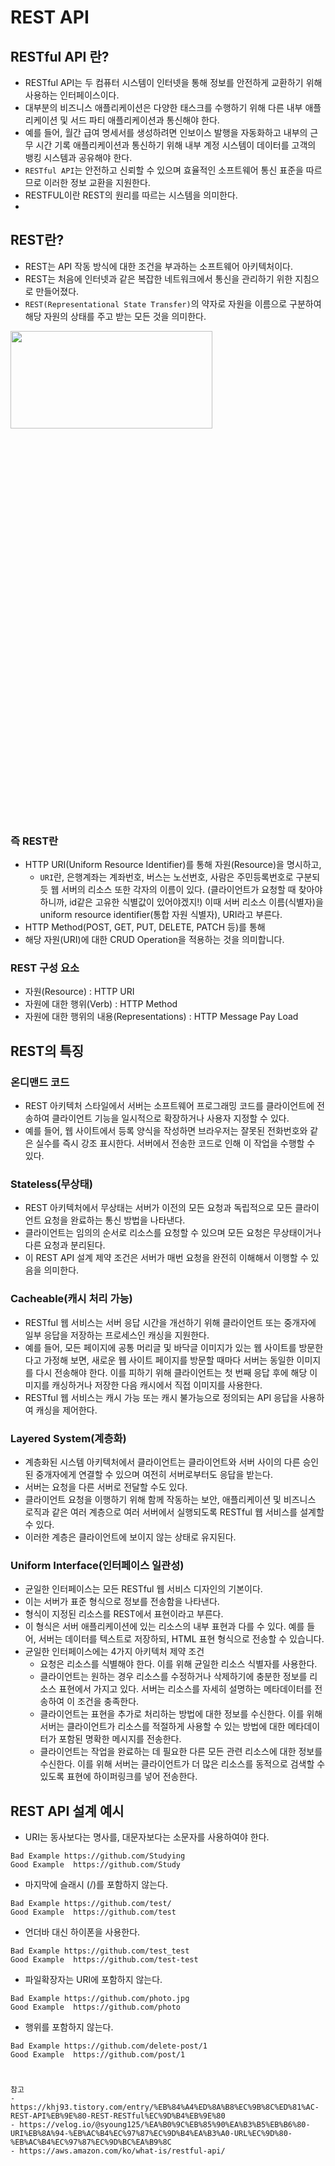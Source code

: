 # REST API

## RESTful API 란?
- RESTful API는 두 컴퓨터 시스템이 인터넷을 통해 정보를 안전하게 교환하기 위해 사용하는 인터페이스이다.
- 대부분의 비즈니스 애플리케이션은 다양한 태스크를 수행하기 위해 다른 내부 애플리케이션 및 서드 파티 애플리케이션과 통신해야 한다.
- 예를 들어, 월간 급여 명세서를 생성하려면 인보이스 발행을 자동화하고 내부의 근무 시간 기록 애플리케이션과 통신하기 위해 내부 계정 시스템이 데이터를 고객의 뱅킹 시스템과 공유해야 한다.
- `RESTful API`는 안전하고 신뢰할 수 있으며 효율적인 소프트웨어 통신 표준을 따르므로 이러한 정보 교환을 지원한다.
- RESTFUL이란 REST의 원리를 따르는 시스템을 의미한다.
- 

## REST란?
- REST는 API 작동 방식에 대한 조건을 부과하는 소프트웨어 아키텍처이다.
- REST는 처음에 인터넷과 같은 복잡한 네트워크에서 통신을 관리하기 위한 지침으로 만들어졌다.
- `REST(Representational State Transfer)`의 약자로 자원을 이름으로 구분하여 해당 자원의 상태를 주고 받는 모든 것을 의미한다.
<img src="https://user-images.githubusercontent.com/72978589/206942082-8a0b6ec3-1c14-4b37-ac14-fcb7440dd276.png" width="80%" height="20%">      

### 즉 REST란
- HTTP URI(Uniform Resource Identifier)를 통해 자원(Resource)을 명시하고,
  - `URI`란, 은행계좌는 계좌번호, 버스는 노선번호, 사람은 주민등록번호로 구분되듯 웹 서버의 리소스 또한 각자의 이름이 있다. (클라이언트가 요청할 때 찾아야하니까, id같은 고유한 식별값이 있어야겠지!) 이때 서버 리소스 이름(식별자)을 uniform resource identifier(통합 자원 식별자), URI라고 부른다. 
- HTTP Method(POST, GET, PUT, DELETE, PATCH 등)를 통해
- 해당 자원(URI)에 대한 CRUD Operation을 적용하는 것을 의미합니다.

### REST 구성 요소
- 자원(Resource) : HTTP URI
- 자원에 대한 행위(Verb) : HTTP Method
- 자원에 대한 행위의 내용(Representations) : HTTP Message Pay Load

## REST의 특징
### 온디맨드 코드
- REST 아키텍처 스타일에서 서버는 소프트웨어 프로그래밍 코드를 클라이언트에 전송하여 클라이언트 기능을 일시적으로 확장하거나 사용자 지정할 수 있다.
-  예를 들어, 웹 사이트에서 등록 양식을 작성하면 브라우저는 잘못된 전화번호와 같은 실수를 즉시 강조 표시한다. 서버에서 전송한 코드로 인해 이 작업을 수행할 수 있다.

### Stateless(무상태)
- REST 아키텍처에서 무상태는 서버가 이전의 모든 요청과 독립적으로 모든 클라이언트 요청을 완료하는 통신 방법을 나타낸다.
- 클라이언트는 임의의 순서로 리소스를 요청할 수 있으며 모든 요청은 무상태이거나 다른 요청과 분리된다.
- 이 REST API 설계 제약 조건은 서버가 매번 요청을 완전히 이해해서 이행할 수 있음을 의미한다.
  
### Cacheable(캐시 처리 가능)
- RESTful 웹 서비스는 서버 응답 시간을 개선하기 위해 클라이언트 또는 중개자에 일부 응답을 저장하는 프로세스인 캐싱을 지원한다.
- 예를 들어, 모든 페이지에 공통 머리글 및 바닥글 이미지가 있는 웹 사이트를 방문한다고 가정해 보면, 새로운 웹 사이트 페이지를 방문할 때마다 서버는 동일한 이미지를 다시 전송해야 한다. 이를 피하기 위해 클라이언트는 첫 번째 응답 후에 해당 이미지를 캐싱하거나 저장한 다음 캐시에서 직접 이미지를 사용한다.
- RESTful 웹 서비스는 캐시 가능 또는 캐시 불가능으로 정의되는 API 응답을 사용하여 캐싱을 제어한다.
  
### Layered System(계층화)
- 계층화된 시스템 아키텍처에서 클라이언트는 클라이언트와 서버 사이의 다른 승인된 중개자에게 연결할 수 있으며 여전히 서버로부터도 응답을 받는다.
- 서버는 요청을 다른 서버로 전달할 수도 있다.
- 클라이언트 요청을 이행하기 위해 함께 작동하는 보안, 애플리케이션 및 비즈니스 로직과 같은 여러 계층으로 여러 서버에서 실행되도록 RESTful 웹 서비스를 설계할 수 있다.
- 이러한 계층은 클라이언트에 보이지 않는 상태로 유지된다.
 
### Uniform Interface(인터페이스 일관성)
- 균일한 인터페이스는 모든 RESTful 웹 서비스 디자인의 기본이다.
- 이는 서버가 표준 형식으로 정보를 전송함을 나타낸다.
- 형식이 지정된 리소스를 REST에서 표현이라고 부른다.
- 이 형식은 서버 애플리케이션에 있는 리소스의 내부 표현과 다를 수 있다. 예를 들어, 서버는 데이터를 텍스트로 저장하되, HTML 표현 형식으로 전송할 수 있습니다.
- 균일한 인터페이스에는 4가지 아키텍처 제약 조건
  - 요청은 리소스를 식별해야 한다. 이를 위해 균일한 리소스 식별자를 사용한다.
  - 클라이언트는 원하는 경우 리소스를 수정하거나 삭제하기에 충분한 정보를 리소스 표현에서 가지고 있다. 서버는 리소스를 자세히 설명하는 메타데이터를 전송하여 이 조건을 충족한다.
  - 클라이언트는 표현을 추가로 처리하는 방법에 대한 정보를 수신한다. 이를 위해 서버는 클라이언트가 리소스를 적절하게 사용할 수 있는 방법에 대한 메타데이터가 포함된 명확한 메시지를 전송한다.
  - 클라이언트는 작업을 완료하는 데 필요한 다른 모든 관련 리소스에 대한 정보를 수신한다. 이를 위해 서버는 클라이언트가 더 많은 리소스를 동적으로 검색할 수 있도록 표현에 하이퍼링크를 넣어 전송한다.

## REST API 설계 예시
- URI는 동사보다는 명사를, 대문자보다는 소문자를 사용하여야 한다.
```
Bad Example https://github.com/Studying  
Good Example  https://github.com/Study    
```

- 마지막에 슬래시 (/)를 포함하지 않는다.
```
Bad Example https://github.com/test/  
Good Example  https://github.com/test  
```

- 언더바 대신 하이폰을 사용한다.
```
Bad Example https://github.com/test_test  
Good Example  https://github.com/test-test  
```

- 파일확장자는 URI에 포함하지 않는다.
```
Bad Example https://github.com/photo.jpg   
Good Example  https://github.com/photo  
```

- 행위를 포함하지 않는다.
```
Bad Example https://github.com/delete-post/1  
Good Example  https://github.com/post/1  
```

#
```
참고
- https://khj93.tistory.com/entry/%EB%84%A4%ED%8A%B8%EC%9B%8C%ED%81%AC-REST-API%EB%9E%80-REST-RESTful%EC%9D%B4%EB%9E%80
- https://velog.io/@syoung125/%EA%B0%9C%EB%85%90%EA%B3%B5%EB%B6%80-URI%EB%8A%94-%EB%AC%B4%EC%97%87%EC%9D%B4%EA%B3%A0-URL%EC%9D%80-%EB%AC%B4%EC%97%87%EC%9D%BC%EA%B9%8C
- https://aws.amazon.com/ko/what-is/restful-api/
```

